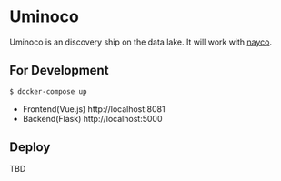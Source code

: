 # Uminoco

Uminoco is an discovery ship on the data lake. It will work with [nayco](https://github.com/tac0x2a/nayco).

## For Development

```sh
$ docker-compose up
```

+ Frontend(Vue.js) http://localhost:8081
+ Backend(Flask) http://localhost:5000


## Deploy
TBD
